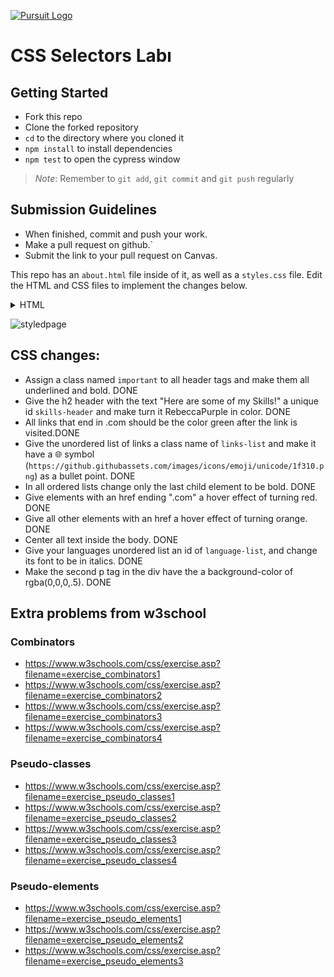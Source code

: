 [![Pursuit Logo](https://avatars1.githubusercontent.com/u/5825944?s=200&v=4)](https://pursuit.org)

# CSS Selectors Labı

## Getting Started

- Fork this repo
- Clone the forked repository
- `cd` to the directory where you cloned it
- `npm install` to install dependencies
- `npm test` to open the cypress window

> _Note_: Remember to `git add`, `git commit` and `git push` regularly

## Submission Guidelines

- When finished, commit and push your work.
- Make a pull request on github.`
- Submit the link to your pull request on Canvas.

This repo has an `about.html` file inside of it, as well as a `styles.css` file. Edit the HTML and CSS files to implement the changes below.

<details>
<summary>HTML</summary>

```html
<!DOCTYPE html>
<html lang="en" dir="ltr">
  <head>
    <meta charset="utf-8" />
    <title>CSS Intro</title>
    <link rel="stylesheet" href="styles.css" />
  </head>
  <body>
    <h1>Your Name Here</h1>
    <div>
      <p>
        This is a bunch of information about myself. I'm from here and there and
        discovered my love of programming when this happened. When I'm not
        working I'm busy doing this and that.
      </p>
    </div>

    <img
      src="https://www.breakthrough-pt.com/wp-content/uploads/2014/11/female-default-profile-photo.png"
      alt=""
    />

    <div>
      <h2>Here are some of my Skills!</h2>

      <h3>Languages</h3>
      <ul>
        <li>JavaScript</li>
        <li>SQL</li>
        <li>HTML5</li>
        <li>CSS3</li>
      </ul>

      <h3>Libraries</h3>
      <ol>
        <li>React</li>
        <li>PostgreSQL</li>
        <li>Node</li>
        <li>Bootstrap</li>
      </ol>
    </div>

    <div>
      <h2>Hardest Bug So Far</h2>
      <p>
        My hardest bug I ever came across was this infinite loop I couldn't
        escape.
      </p>
      <p>I came up with a totally sick solution though by doing ...</p>
    </div>

    <h2>Contact Me</h2>
    <div>
      Email me at:
      <a href="mailto:hello@pursuit.org" target="_top">hello@pursuit.org</a>
    </div>

    <ul>
      <li><a href="https://github.com">github link</a></li>
      <li><a href="https://linkedin.com">LinkedIn link</a></li>
      <li><a href="https://angellist.com">Angel list link</a></li>
      <li><a href="https://pursuit.org">Pursuit link</a></li>
    </ul>

    <form action="index.html" method="post">
      <input type="text" name="" value="" />
      <input type="submit" name="submit" value="submit" />
    </form>
  </body>
</html>
```

</details>

![styledpage](./styled_page.png)

## CSS changes:

- Assign a class named `important` to all header tags and make them all underlined and bold. DONE
- Give the h2 header with the text "Here are some of my Skills!" a unique id `skills-header` and make turn it RebeccaPurple in color. DONE
- All links that end in .com should be the color green after the link is visited.DONE
- Give the unordered list of links a class name of `links-list` and make it have a 🌐 symbol (`https://github.githubassets.com/images/icons/emoji/unicode/1f310.png`) as a bullet point. DONE
- In all ordered lists change only the last child element to be bold. DONE
- Give <a> elements with an href ending ".com" a hover effect of turning red. DONE
- Give all other <a> elements with an href a hover effect of turning orange. DONE
- Center all text inside the body. DONE
- Give your languages unordered list an id of `language-list`, and change its font to be in italics. DONE
- Make the second p tag in the div have the a background-color of rgba(0,0,0,.5). DONE

## Extra problems from w3school

### Combinators

- https://www.w3schools.com/css/exercise.asp?filename=exercise_combinators1
- https://www.w3schools.com/css/exercise.asp?filename=exercise_combinators2
- https://www.w3schools.com/css/exercise.asp?filename=exercise_combinators3
- https://www.w3schools.com/css/exercise.asp?filename=exercise_combinators4

### Pseudo-classes

- https://www.w3schools.com/css/exercise.asp?filename=exercise_pseudo_classes1
- https://www.w3schools.com/css/exercise.asp?filename=exercise_pseudo_classes2
- https://www.w3schools.com/css/exercise.asp?filename=exercise_pseudo_classes3
- https://www.w3schools.com/css/exercise.asp?filename=exercise_pseudo_classes4

### Pseudo-elements

- https://www.w3schools.com/css/exercise.asp?filename=exercise_pseudo_elements1
- https://www.w3schools.com/css/exercise.asp?filename=exercise_pseudo_elements2
- https://www.w3schools.com/css/exercise.asp?filename=exercise_pseudo_elements3
